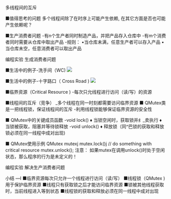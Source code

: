 多线程间的互斥

■值得思考的问题
多个线程间除了在时序上可能产生依赖,
在其它方面是否也可能产生依赖呢？

■生产消费者问题
-有n个生产者同时制造产品，并把产品存入仓库中
-有m个消费者同时需要从仓库中取出产品
-规则：
•当仓库未满，任意生产者可以存入产品
•当仓库未空，任意消费者可以取出产品

编程实验 生成消费者问题

■生活中的例子-洗手间（WC)
![](_v_images_/.png)

■生活中的例子-十字路口（ Cross Road )
![](_v_images_/.png)

■临界资源（Critical Resource )
-每次只允线程进行访问（读/写）的资源 

■线程间的互斥（竞争）
_多个线程在同一时刻都需要访问临界资源
■ QMutex类是一把线程锁，保证线程间的互斥
-利用线程锁能够保证临界资源的安全性

■ QMutex中的关键成员函数
-void lock()
♦ 当锁空闲时，获取锁并纟_卖执行
♦ 当锁被获取，阻塞并等待锁释放
-void unlock()
♦ 释放锁（同^巴锁的获取和释放锁必须在同一线程中成对出现)

■ QMutex使用示例
QMutex mutexj
mutex.lock()j
// do something with critical resource
mutex.unlock();
注意：
如果mutex在调用unlock()时处于空闲
状态，那么程序的行为是未定义的！

编程实验 解决生产消费者问题

小结
—I
■临界资源每次只允许一个线程进行访问（读/写）
■线程锁（QMutex )用于保护临界资源
■线程只有获取锁之后才能访问临界资源
■锁被其他线程获取时，当前线程进入等到状态
■线程锁的获取和释放必须在同一线程中成对出现
